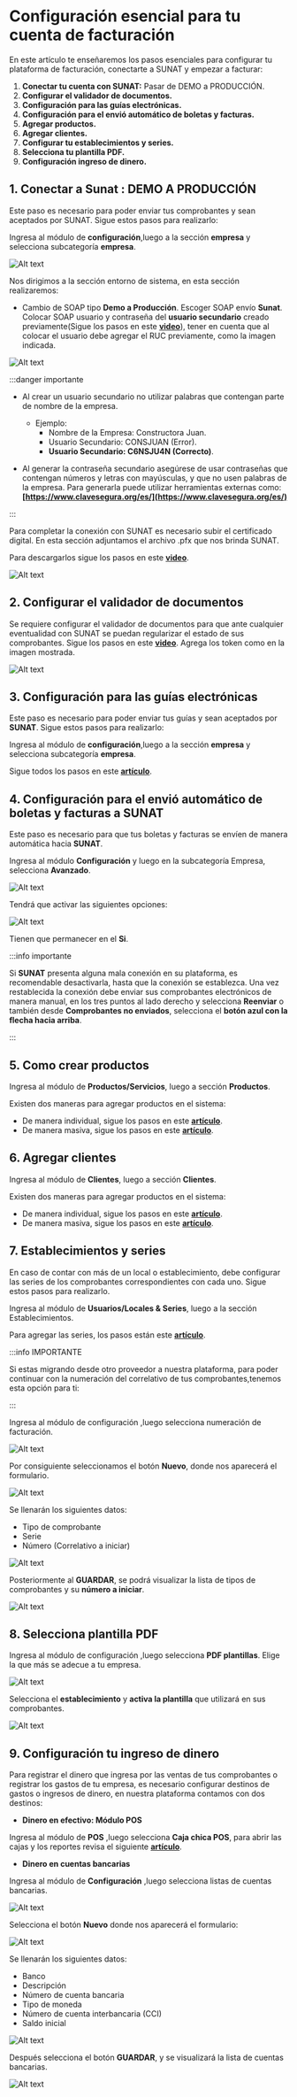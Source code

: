 # Configuración esencial para tu cuenta de facturación

En este artículo te enseñaremos los pasos esenciales para configurar tu plataforma de facturación, conectarte a SUNAT y empezar a facturar:

1. **Conectar tu cuenta con SUNAT:** Pasar de DEMO a PRODUCCIÓN.
2. **Configurar el validador de documentos.**
3. **Configuración para las guías electrónicas.**
4. **Configuración para el envió automático de boletas y facturas.**
5. **Agregar productos.**
6. **Agregar clientes.**
7. **Configurar tu establecimientos y series.**
8. **Selecciona tu plantilla PDF.**
9. **Configuración ingreso de dinero.**

## 1.  Conectar a Sunat : DEMO A PRODUCCIÓN

Este paso es necesario para poder enviar tus comprobantes y sean aceptados por SUNAT. Sigue estos pasos para realizarlo:

Ingresa al módulo de **configuración**,luego a la sección **empresa** y selecciona subcategoría **empresa**.

![Alt text](img/1_conf.jpg)

Nos dirigimos a la sección entorno de sistema, en esta sección realizaremos:

* Cambio de SOAP tipo **Demo a Producción**.
Escoger SOAP envío **Sunat**.
Colocar SOAP usuario y contraseña del **usuario secundario** creado previamente(Sigue los pasos en este **[video](https://www.youtube.com/watch?v=PZ028aDpR3A&ab_channel=DigitalBuho)**), tener en cuenta que al colocar el usuario debe agregar el RUC previamente, como la imagen indicada.

![Alt text](img/entornoalsistema.jpg)

:::danger importante

* Al crear un usuario secundario no utilizar palabras que contengan parte de nombre
de la empresa.

  * Ejemplo:
    * Nombre de la Empresa: Constructora Juan.
    * Usuario Secundario: CONSJUAN (Error).
    * **Usuario Secundario: C6NSJU4N (Correcto)**.
* Al generar la contraseña secundario asegúrese de usar contraseñas que
contengan números y letras con mayúsculas, y que no usen palabras de la
empresa. Para generarla puede utilizar herramientas externas como: **[https://www.clavesegura.org/es/](https://www.clavesegura.org/es/)**

:::

Para completar la conexión con SUNAT es necesario subir el certificado digital. En esta sección adjuntamos el archivo .pfx que nos brinda SUNAT.

Para descargarlos sigue los pasos en este  **[video](https://www.youtube.com/watch?v=N8fse05yda8&ab_channel=DigitalBuho)**.

![Alt text](img/4_conf.png)

## 2. Configurar el validador de documentos

Se requiere configurar el validador de documentos para que ante cualquier eventualidad con SUNAT se puedan regularizar el estado de sus comprobantes. Sigue los pasos en este **[video](https://www.youtube.com/watch?v=6YqtOrIjaDY&t=3s&ab_channel=DigitalBuho)**. Agrega los token como en la imagen mostrada.

![Alt text](img/certificado.jpg)

## 3. Configuración para las guías electrónicas

Este paso es necesario para poder enviar tus guías y sean aceptados por **SUNAT**. Sigue estos pasos para realizarlo:

Ingresa al módulo de **configuración**,luego a la sección **empresa** y selecciona subcategoría **empresa**.

Sigue todos los pasos en este **[artículo](https://fastura.github.io/documentacion/configuracion/Configuracion-previa-guia-remision)**.

## 4. Configuración para el envió automático de boletas y facturas a SUNAT

Este paso es necesario para que tus boletas y facturas se envíen de manera automática hacia **SUNAT**.

Ingresa al módulo **Configuración** y luego en la subcategoría Empresa, selecciona **Avanzado**.

![Alt text](img/confiavanzado.jpg)

Tendrá que activar las siguientes opciones:

![Alt text](img/avanzado22.jpg)

Tienen que permanecer en el **Si**.

:::info importante

Si **SUNAT** presenta alguna mala conexión en su plataforma, es recomendable desactivarla, hasta que la conexión se establezca. Una vez restablecida la conexión debe enviar sus comprobantes electrónicos de manera manual, en los tres puntos al lado derecho y selecciona **Reenviar** o también desde **Comprobantes no enviados**, selecciona el **botón azul con la flecha hacia arriba**.

:::

## 5. Como crear productos

Ingresa al módulo de **Productos/Servicios**, luego a sección **Productos**.

Existen dos maneras para agregar productos en el sistema:

* De manera individual, sigue los pasos en este **[artículo](https://fastura.github.io/documentacion/productos-servicios/Productos-Creacion-basica)**.
* De manera masiva, sigue los pasos en este **[artículo](https://fastura.github.io/documentacion/productos-servicios/Productos-Importar-masivamente)**.

## 6.  Agregar clientes

Ingresa al módulo de **Clientes**, luego a sección **Clientes**.

Existen dos maneras para agregar productos en el sistema:

* De manera individual, sigue los pasos en este **[artículo](https://fastura.github.io/documentacion/clientes/Clientes-creacion-individual)**.
* De manera masiva, sigue los pasos en este **[artículo](https://fastura.github.io/documentacion/clientes/Clientes-Importaci%C3%B3n-Masiva)**.

## 7.  Establecimientos y series

En caso de contar con más de un local o establecimiento, debe configurar las series de los comprobantes correspondientes con cada uno. Sigue estos pasos para realizarlo.

Ingresa al módulo de **Usuarios/Locales & Series**, luego a la sección Establecimientos.

Para agregar las series, los pasos están este **[artículo](https://fastura.github.io/documentacion/usuarios-locales-series/Crear-establecimiento-y-gestionar-series)**.

:::info IMPORTANTE

Si estas migrando desde otro proveedor a nuestra plataforma, para poder continuar con la numeración del correlativo de tus comprobantes,tenemos esta opción para ti:

:::

Ingresa al módulo de configuración ,luego selecciona numeración de facturación.

![Alt text](img/11_conf.jpg)

Por consiguiente seleccionamos el botón **Nuevo**, donde nos aparecerá el formulario.

![Alt text](img/numeracion-nuevo.jpg)

Se llenarán los siguientes datos:

* Tipo de comprobante
* Serie
* Número (Correlativo a iniciar)

![Alt text](img/12_conf.png)

Posteriormente al **GUARDAR**, se podrá visualizar la lista de tipos de comprobantes y su **número a iniciar**.

![Alt text](img/13_conf.png)

## 8. Selecciona plantilla PDF

Ingresa al módulo de configuración ,luego selecciona **PDF plantillas**. Elige la que más se adecue a tu empresa.

![Alt text](img/19_conf.jpg)

Selecciona el **establecimiento** y **activa la plantilla** que utilizará en sus comprobantes.

![Alt text](img/20_conf.png)

## 9. Configuración tu ingreso de dinero

Para registrar el dinero que ingresa por las ventas de tus comprobantes o registrar los gastos de tu empresa, es necesario configurar destinos de gastos o ingresos de dinero, en nuestra plataforma contamos con dos destinos:

* **Dinero en efectivo: Módulo POS**

Ingresa al módulo de **POS** ,luego selecciona **Caja chica POS**, para abrir las cajas y los reportes revisa el siguiente **[artículo](https://fastura.github.io/documentacion/pos/Abrir-una-caja-y-exportar-reportes)**.

* **Dinero en cuentas bancarias**

Ingresa al módulo de **Configuración** ,luego selecciona listas de cuentas bancarias.

![Alt text](img/24_conf.jpg)

Selecciona el botón **Nuevo** donde nos aparecerá el formulario:

![Alt text](img/formulario_de-cuentas.jpg)

Se llenarán los siguientes datos:

* Banco
* Descripción
* Número de cuenta bancaria
* Tipo de moneda
* Número de cuenta interbancaria (CCI)
* Saldo inicial

![Alt text](img/form_de_cuentas_bancarias.png)

Después selecciona el botón **GUARDAR**, y se visualizará la lista de cuentas bancarias.

![Alt text](img/26_conf.png)
